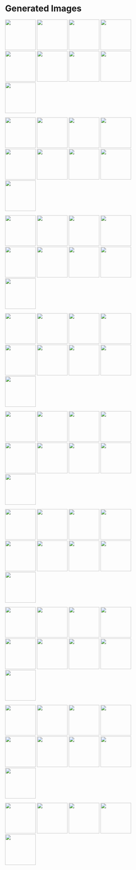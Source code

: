 # Generated Images



<img src="2025_09_18_01.webp" width="100"/> <img src="2025_09_18_02.webp" width="100"/> <img src="2025_09_18_03.webp" width="100"/> <img src="2025_09_18_04.webp" width="100"/> <img src="2025_09_18_05.webp" width="100"/> <img src="2025_09_18_06.webp" width="100"/> <img src="2025_09_18_07.webp" width="100"/> <img src="2025_09_18_08.webp" width="100"/> <img src="2025_09_18_09.webp" width="100"/>

<img src="2025_09_18_10.webp" width="100"/> <img src="2025_09_18_11.webp" width="100"/> <img src="2025_09_18_12.webp" width="100"/> <img src="2025_09_18_13.webp" width="100"/> <img src="2025_09_18_14.webp" width="100"/> <img src="2025_09_18_15.webp" width="100"/> <img src="2025_09_18_16.webp" width="100"/> <img src="2025_09_18_17.webp" width="100"/> <img src="2025_09_18_18.webp" width="100"/>

<img src="2025_09_18_19.webp" width="100"/> <img src="2025_09_18_20.webp" width="100"/> <img src="2025_09_18_21.webp" width="100"/> <img src="2025_09_18_22.webp" width="100"/> <img src="2025_09_18_23.webp" width="100"/> <img src="2025_09_18_24.webp" width="100"/> <img src="2025_09_18_25.webp" width="100"/> <img src="2025_09_18_26.webp" width="100"/> <img src="2025_09_18_27.webp" width="100"/>

<img src="2025_09_18_28.webp" width="100"/> <img src="2025_09_18_29.webp" width="100"/> <img src="2025_09_18_30.webp" width="100"/> <img src="2025_09_18_31.webp" width="100"/> <img src="2025_09_18_32.webp" width="100"/> <img src="2025_09_18_33.webp" width="100"/> <img src="2025_09_18_34.webp" width="100"/> <img src="2025_09_18_35.webp" width="100"/> <img src="2025_09_18_36.webp" width="100"/>

<img src="2025_09_18_37.webp" width="100"/> <img src="2025_09_18_38.webp" width="100"/> <img src="2025_09_18_39.webp" width="100"/> <img src="2025_09_18_40.webp" width="100"/> <img src="2025_09_18_41.webp" width="100"/> <img src="2025_09_18_42.webp" width="100"/> <img src="2025_09_18_43.webp" width="100"/> <img src="2025_09_18_44.webp" width="100"/> <img src="2025_09_18_45.webp" width="100"/>

<img src="2025_09_18_46.webp" width="100"/> <img src="2025_09_18_47.webp" width="100"/> <img src="2025_09_18_48.webp" width="100"/> <img src="2025_09_18_49.webp" width="100"/> <img src="2025_09_18_50.webp" width="100"/> <img src="2025_09_18_51.webp" width="100"/> <img src="2025_09_18_52.webp" width="100"/> <img src="2025_09_18_53.webp" width="100"/> <img src="2025_09_18_54.webp" width="100"/>

<img src="2025_09_18_55.webp" width="100"/> <img src="2025_09_18_56.webp" width="100"/> <img src="2025_09_18_57.webp" width="100"/> <img src="2025_09_18_58.webp" width="100"/> <img src="2025_09_18_59.webp" width="100"/> <img src="2025_09_18_60.webp" width="100"/> <img src="2025_09_18_61.webp" width="100"/> <img src="2025_09_18_62.webp" width="100"/> <img src="2025_09_18_63.webp" width="100"/>

<img src="2025_09_18_64.webp" width="100"/> <img src="2025_09_18_65.webp" width="100"/> <img src="2025_09_18_66.webp" width="100"/> <img src="2025_09_18_67.webp" width="100"/> <img src="2025_09_18_68.webp" width="100"/> <img src="2025_09_18_69.webp" width="100"/> <img src="2025_09_18_70.webp" width="100"/> <img src="2025_09_18_71.webp" width="100"/> <img src="2025_09_18_72.webp" width="100"/>

<img src="2025_09_18_73.webp" width="100"/> <img src="2025_09_18_74.webp" width="100"/> <img src="2025_09_18_75.webp" width="100"/> <img src="2025_09_18_76.webp" width="100"/> <img src="2025_09_18_77.webp" width="100"/>